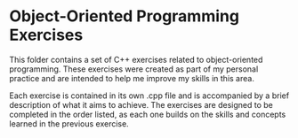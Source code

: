 # Object-Oriented Programming Exercises

This folder contains a set of C++ exercises related to object-oriented programming. These exercises were created as part of my personal practice and are intended to help me improve my skills in this area.

Each exercise is contained in its own .cpp file and is accompanied by a brief description of what it aims to achieve. The exercises are designed to be completed in the order listed, as each one builds on the skills and concepts learned in the previous exercise.